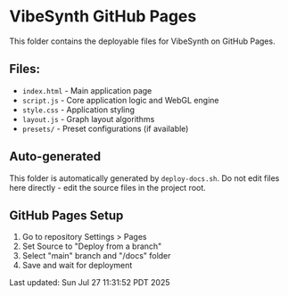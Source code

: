 # VibeSynth GitHub Pages

This folder contains the deployable files for VibeSynth on GitHub Pages.

## Files:
- `index.html` - Main application page
- `script.js` - Core application logic and WebGL engine
- `style.css` - Application styling
- `layout.js` - Graph layout algorithms
- `presets/` - Preset configurations (if available)

## Auto-generated
This folder is automatically generated by `deploy-docs.sh`. 
Do not edit files here directly - edit the source files in the project root.

## GitHub Pages Setup
1. Go to repository Settings > Pages
2. Set Source to "Deploy from a branch"
3. Select "main" branch and "/docs" folder
4. Save and wait for deployment

Last updated: Sun Jul 27 11:31:52 PDT 2025
